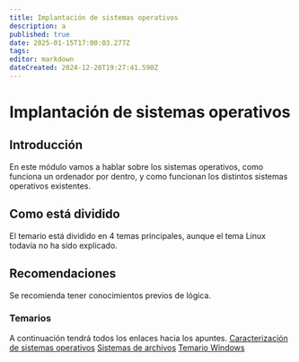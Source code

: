 ```yaml
---
title: Implantación de sistemas operativos
description: a
published: true
date: 2025-01-15T17:00:03.277Z
tags: 
editor: markdown
dateCreated: 2024-12-20T19:27:41.590Z
---
```


# Implantación de sistemas operativos
## Introducción
En este módulo vamos a hablar sobre los sistemas operativos, como funciona un ordenador por dentro, y como funcionan los distintos sistemas operativos existentes.

## Como está dividido
El temario está dividido en 4 temas principales, aunque el tema Linux todavía no ha sido explicado.
## Recomendaciones
Se recomienda tener conocimientos previos de lógica.
### Temarios
A continuación tendrá todos los enlaces hacia los apuntes.
[Caracterización de sistemas operativos](/apuntes/asir/asir1/ISO/Introduccion)
[Sistemas de archivos](/apuntes/asir/asir1/ISO/Sistemas_archivos)
[Temario Windows](/apuntes/asir/asir1/ISO/windows)
